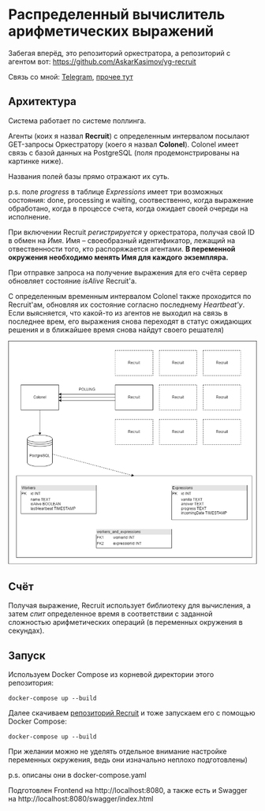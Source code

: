 # Распределенный вычислитель арифметических выражений
Забегая вперёд, это репозиторий оркестратора, а репозиторий с агентом вот: https://github.com/AskarKasimov/yg-recruit

Связь со мной: [Telegram](https://t.me/a_s_k_a_rr), [прочее тут](https://askar.su)

## Архитектура
Система работает по системе поллинга.

Агенты (коих я назвал **Recruit**) с определенным интервалом посылают GET-запросы Оркестратору (коего я назвал **Colonel**).
Colonel имеет связь с базой данных на PostgreSQL (поля продемонстрированы на картинке ниже).

Названия полей базы прямо отражают их суть.

p.s. поле *progress* в таблице *Expressions* имеет три возможных состояния: done, processing и waiting, соотвественно, когда выражение обработано, когда в процессе счета, когда ожидает своей очереди на исполнение.

При включении Recruit *регистрируется* у оркестратора, получая свой ID в обмен на *Имя*. Имя – своеобразный идентификатор, лежащий на отвественности того, кто распоряжается агентами. **В переменной окружения необходимо менять Имя для каждого экземпляра.**

При отправке запроса на получение выражения для его счёта сервер обновляет состояние *isAlive* Recruit'а.

С определенным временным интервалом Colonel также проходится по Recruit'ам, обновляя их состояние согласно последнему *Heartbeat'у*. Если выясняется, что какой-то из агентов не выходил на связь в последнее врем, его выражения снова переходят в статус ожидающих решения и в ближайшее время снова найдут своего решателя)

![Иллюстрация](https://github.com/AskarKasimov/yg-colonel/blob/master/scheme.drawio.png)

## Счёт

Получая выражение, Recruit использует библиотеку для вычисления, а затем *спит* определенное время в соответствии с заданной сложностью арифметических операций (в переменных окружения в секундах).

## Запуск

Используем Docker Compose из корневой директории этого репозитория:
```
docker-compose up --build
```
Далее скачиваем [репозиторий Recruit](https://github.com/AskarKasimov/yg-recruit) и тоже запускаем его с помощью Docker Compose:
```
docker-compose up --build
```
При желании можно не уделять отдельное внимание настройке переменных окружения, ведь они изначально неплохо подготовлены)

p.s. описаны они в docker-compose.yaml

Подготовлен Frontend на http://localhost:8080, а также есть и Swagger на http://localhost:8080/swagger/index.html
